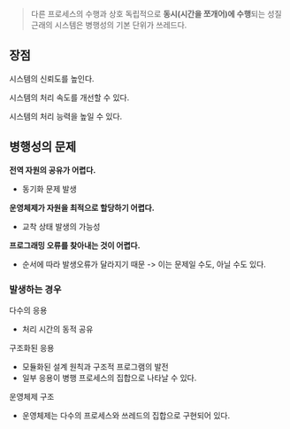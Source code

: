 
>다른 프로세스의 수행과 상호 독립적으로 **동시(시간을 쪼개어)에 수행**되는 성질
>근래의 시스템은 병행성의 기본 단위가 쓰레드다.


## 장점

시스템의 신뢰도를 높인다.

시스템의 처리 속도를 개선할 수 있다.

시스템의 처리 능력을 높일 수 있다.


## 병행성의 문제

**전역 자원의 공유가 어렵다.**
- 동기화 문제 발생

**운영체제가 자원을 최적으로 할당하기 어렵다.**
- 교착 상태 발생의 가능성

**프로그래밍 오류를 찾아내는 것이 어렵다.**
- 순서에 따라 발생오류가 달라지기 때문 -> 이는 문제일 수도, 아닐 수도 있다.

### 발생하는 경우

다수의 응용
- 처리 시간의 동적 공유

구조화된 응용
- 모듈화된 설계 원칙과 구조적 프로그램의 발전
- 일부 응용이 병행 프로세스의 집합으로 나타날 수 있다.

운영체제 구조
- 운영체제는 다수의 프로세스와 쓰레드의 집합으로 구현되어 있다.